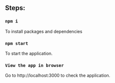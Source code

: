 ## Steps:

### `npm i`
To install packages and dependencies

### `npm start`
To start the application.

### `View the app in browser`
Go to http://localhost:3000 to check the application.
